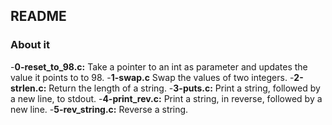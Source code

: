 ## README

### About it

-**0-reset_to_98.c:** Take a pointer to an int as parameter and updates the value it points to to 98.
-**1-swap.c** Swap the values of two integers.
-**2-strlen.c:** Return the length of a string.
-**3-puts.c:** Print a string, followed by a new line, to stdout.
-**4-print_rev.c:** Print a string, in reverse, followed by a new line.
-**5-rev_string.c:** Reverse a string.